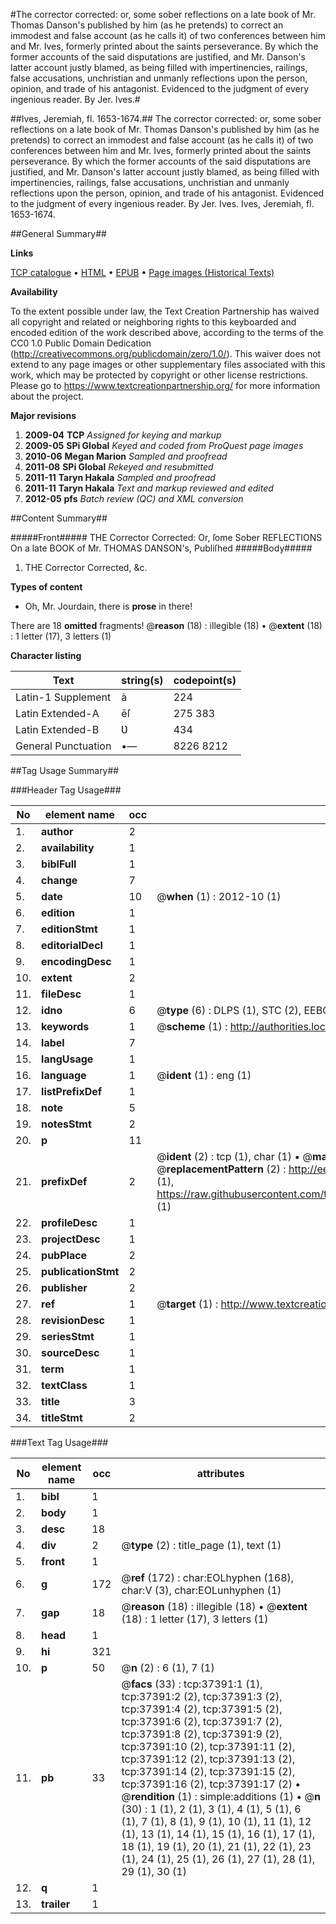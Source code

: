 #The corrector corrected: or, some sober reflections on a late book of Mr. Thomas Danson's published by him (as he pretends) to correct an immodest and false account (as he calls it) of two conferences between him and Mr. Ives, formerly printed about the saints perseverance. By which the former accounts of the said disputations are justified, and Mr. Danson's latter account justly blamed, as being filled with impertinencies, railings, false accusations, unchristian and unmanly reflections upon the person, opinion, and trade of his antagonist. Evidenced to the judgment of every ingenious reader. By Jer. Ives.#

##Ives, Jeremiah, fl. 1653-1674.##
The corrector corrected: or, some sober reflections on a late book of Mr. Thomas Danson's published by him (as he pretends) to correct an immodest and false account (as he calls it) of two conferences between him and Mr. Ives, formerly printed about the saints perseverance. By which the former accounts of the said disputations are justified, and Mr. Danson's latter account justly blamed, as being filled with impertinencies, railings, false accusations, unchristian and unmanly reflections upon the person, opinion, and trade of his antagonist. Evidenced to the judgment of every ingenious reader. By Jer. Ives.
Ives, Jeremiah, fl. 1653-1674.

##General Summary##

**Links**

[TCP catalogue](http://www.ota.ox.ac.uk/tcp/)  • 
[HTML](http://tei.it.ox.ac.uk/tcp/Texts-HTML/free/A45/A45824.html)  • 
[EPUB](http://tei.it.ox.ac.uk/tcp/Texts-EPUB/free/A45/A45824.epub) • 
[Page images (Historical Texts)](https://historicaltexts.jisc.ac.uk/eebo-99832916e)

**Availability**

To the extent possible under law, the Text Creation Partnership has waived all copyright and related or neighboring rights to this keyboarded and encoded edition of the work described above, according to the terms of the CC0 1.0 Public Domain Dedication (http://creativecommons.org/publicdomain/zero/1.0/). This waiver does not extend to any page images or other supplementary files associated with this work, which may be protected by copyright or other license restrictions. Please go to https://www.textcreationpartnership.org/ for more information about the project.

**Major revisions**

1. __2009-04__ __TCP__ *Assigned for keying and markup*
1. __2009-05__ __SPi Global__ *Keyed and coded from ProQuest page images*
1. __2010-06__ __Megan Marion__ *Sampled and proofread*
1. __2011-08__ __SPi Global__ *Rekeyed and resubmitted*
1. __2011-11__ __Taryn Hakala__ *Sampled and proofread*
1. __2011-11__ __Taryn Hakala__ *Text and markup reviewed and edited*
1. __2012-05__ __pfs__ *Batch review (QC) and XML conversion*

##Content Summary##

#####Front#####
THE Corrector Corrected: Or, ſome Sober REFLECTIONS On a late BOOK of Mr. THOMAS DANSON's, Publiſhed
#####Body#####

1. THE Corrector Corrected, &c.

**Types of content**

  * Oh, Mr. Jourdain, there is **prose** in there!

There are 18 **omitted** fragments! 
 @__reason__ (18) : illegible (18)  •  @__extent__ (18) : 1 letter (17), 3 letters (1)

**Character listing**


|Text|string(s)|codepoint(s)|
|---|---|---|
|Latin-1 Supplement|à|224|
|Latin Extended-A|ēſ|275 383|
|Latin Extended-B|Ʋ|434|
|General Punctuation|•—|8226 8212|

##Tag Usage Summary##

###Header Tag Usage###

|No|element name|occ|attributes|
|---|---|---|---|
|1.|__author__|2||
|2.|__availability__|1||
|3.|__biblFull__|1||
|4.|__change__|7||
|5.|__date__|10| @__when__ (1) : 2012-10 (1)|
|6.|__edition__|1||
|7.|__editionStmt__|1||
|8.|__editorialDecl__|1||
|9.|__encodingDesc__|1||
|10.|__extent__|2||
|11.|__fileDesc__|1||
|12.|__idno__|6| @__type__ (6) : DLPS (1), STC (2), EEBO-CITATION (1), PROQUEST (1), VID (1)|
|13.|__keywords__|1| @__scheme__ (1) : http://authorities.loc.gov/ (1)|
|14.|__label__|7||
|15.|__langUsage__|1||
|16.|__language__|1| @__ident__ (1) : eng (1)|
|17.|__listPrefixDef__|1||
|18.|__note__|5||
|19.|__notesStmt__|2||
|20.|__p__|11||
|21.|__prefixDef__|2| @__ident__ (2) : tcp (1), char (1)  •  @__matchPattern__ (2) : ([0-9\-]+):([0-9IVX]+) (1), (.+) (1)  •  @__replacementPattern__ (2) : http://eebo.chadwyck.com/downloadtiff?vid=$1&page=$2 (1), https://raw.githubusercontent.com/textcreationpartnership/Texts/master/tcpchars.xml#$1 (1)|
|22.|__profileDesc__|1||
|23.|__projectDesc__|1||
|24.|__pubPlace__|2||
|25.|__publicationStmt__|2||
|26.|__publisher__|2||
|27.|__ref__|1| @__target__ (1) : http://www.textcreationpartnership.org/docs/. (1)|
|28.|__revisionDesc__|1||
|29.|__seriesStmt__|1||
|30.|__sourceDesc__|1||
|31.|__term__|1||
|32.|__textClass__|1||
|33.|__title__|3||
|34.|__titleStmt__|2||


###Text Tag Usage###

|No|element name|occ|attributes|
|---|---|---|---|
|1.|__bibl__|1||
|2.|__body__|1||
|3.|__desc__|18||
|4.|__div__|2| @__type__ (2) : title_page (1), text (1)|
|5.|__front__|1||
|6.|__g__|172| @__ref__ (172) : char:EOLhyphen (168), char:V (3), char:EOLunhyphen (1)|
|7.|__gap__|18| @__reason__ (18) : illegible (18)  •  @__extent__ (18) : 1 letter (17), 3 letters (1)|
|8.|__head__|1||
|9.|__hi__|321||
|10.|__p__|50| @__n__ (2) : 6 (1), 7 (1)|
|11.|__pb__|33| @__facs__ (33) : tcp:37391:1 (1), tcp:37391:2 (2), tcp:37391:3 (2), tcp:37391:4 (2), tcp:37391:5 (2), tcp:37391:6 (2), tcp:37391:7 (2), tcp:37391:8 (2), tcp:37391:9 (2), tcp:37391:10 (2), tcp:37391:11 (2), tcp:37391:12 (2), tcp:37391:13 (2), tcp:37391:14 (2), tcp:37391:15 (2), tcp:37391:16 (2), tcp:37391:17 (2)  •  @__rendition__ (1) : simple:additions (1)  •  @__n__ (30) : 1 (1), 2 (1), 3 (1), 4 (1), 5 (1), 6 (1), 7 (1), 8 (1), 9 (1), 10 (1), 11 (1), 12 (1), 13 (1), 14 (1), 15 (1), 16 (1), 17 (1), 18 (1), 19 (1), 20 (1), 21 (1), 22 (1), 23 (1), 24 (1), 25 (1), 26 (1), 27 (1), 28 (1), 29 (1), 30 (1)|
|12.|__q__|1||
|13.|__trailer__|1||
